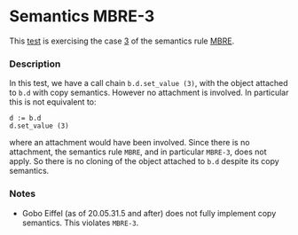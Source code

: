 # Semantics MBRE-3

This [test](.) is exercising the case [3](../Readme.md) of the semantics rule [MBRE](../../mbre/Readme.md).

### Description

In this test, we have a call chain `b.d.set_value (3)`, with the object attached to `b.d` with copy semantics. However no attachment is involved. In particular this is not equivalent to:

```
d := b.d
d.set_value (3)
```

where an attachment would have been involved. Since there is no attachment, the semantics rule `MBRE`, and in particular `MBRE-3`, does not apply. So there is no cloning of the object attached to `b.d` despite its copy semantics.

### Notes

* Gobo Eiffel (as of 20.05.31.5 and after) does not fully implement copy semantics. This violates `MBRE-3`.

